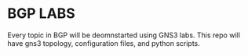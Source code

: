 # BGP LABS
Every topic in BGP will be deomnstarted using GNS3 labs. 
This repo will have gns3 topology, configuration files, and python scripts.
